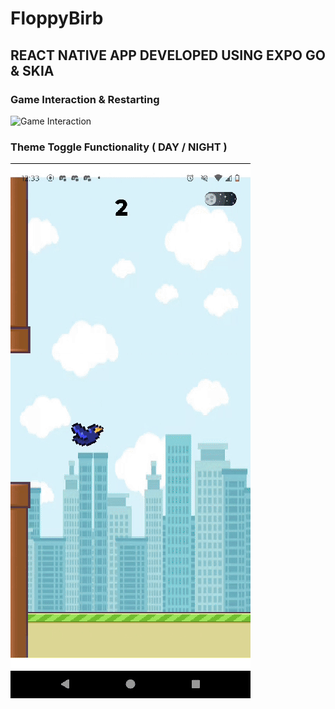 # FloppyBirb 
## REACT NATIVE APP DEVELOPED USING EXPO GO & SKIA 

### Game Interaction & Restarting

![Game Interaction](https://github.com/agrikatheprogrammer/FloppyBirb/blob/main/game_outlook.gif)

### Theme Toggle Functionality ( DAY / NIGHT ) 

![Theme Toggle](https://github.com/agrikatheprogrammer/FloppyBirb/blob/main/theme_toggle.gif)


